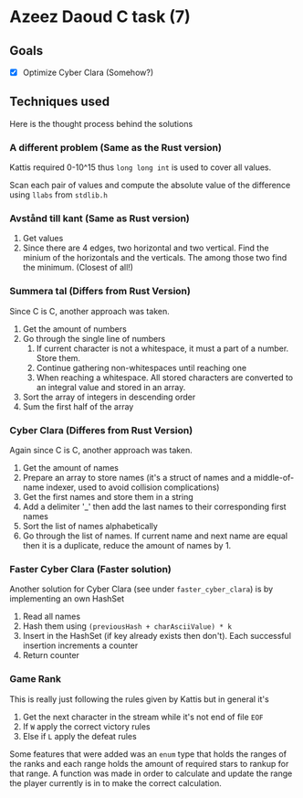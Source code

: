 # Azeez Daoud C task (7)

## Goals
- [x] Optimize Cyber Clara (Somehow?)

## Techniques used
Here is the thought process behind the solutions

### A different problem (Same as the Rust version)
Kattis required 0-10^15 thus `long long int` is used to cover all values.

Scan each pair of values and compute the absolute value of the difference using `llabs` from `stdlib.h`

### Avstånd till kant (Same as Rust version)
1. Get values
2. Since there are 4 edges, two horizontal and two vertical. Find the minium of the horizontals and the verticals. The among those two find the minimum. (Closest of all!)

### Summera tal (Differs from Rust Version)
Since C is C, another approach was taken.
1. Get the amount of numbers
2. Go through the single line of numbers
    1. If current character is not a whitespace, it must a part of a number. Store them.
    2. Continue gathering non-whitespaces until reaching one
    3. When reaching a whitespace. All stored characters are converted to an integral value and stored in an array.
4. Sort the array of integers in descending order
5. Sum the first half of the array

### Cyber Clara (Differes from Rust Version)
Again since C is C, another approach was taken.
1. Get the amount of names
2. Prepare an array to store names (it's a struct of names and a middle-of-name indexer, used to avoid collision complications)
3. Get the first names and store them in a string
4. Add a delimiter '_' then add the last names to their corresponding first names
5. Sort the list of names alphabetically
6. Go through the list of names. If current name and next name are equal then it is a duplicate, reduce the amount of names by 1.

### Faster Cyber Clara (Faster solution)
Another solution for Cyber Clara (see under `faster_cyber_clara`) is by implementing an own HashSet
1. Read all names
2. Hash them using `(previousHash + charAsciiValue) * k`
3. Insert in the HashSet (if key already exists then don't). Each successful insertion increments a counter
4. Return counter

### Game Rank
This is really just following the rules given by Kattis but in general it's
1. Get the next character in the stream while it's not end of file `EOF`
2. If `W` apply the correct victory rules
3. Else if `L` apply the defeat rules

Some features that were added was an `enum` type that holds the ranges of the ranks and each range holds the amount of required stars to rankup for that range.
A function was made in order to calculate and update the range the player currently is in to make the correct calculation.
